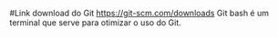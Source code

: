 #Link download do Git
https://git-scm.com/downloads
Git bash é um terminal que serve para otimizar o uso do Git.